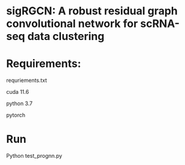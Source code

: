 # sigRGCN: A robust residual graph convolutional network for scRNA-seq data clustering
# Requirements:

requriements.txt

cuda 11.6

python 3.7

pytorch 

# Run

Python  test_prognn.py


